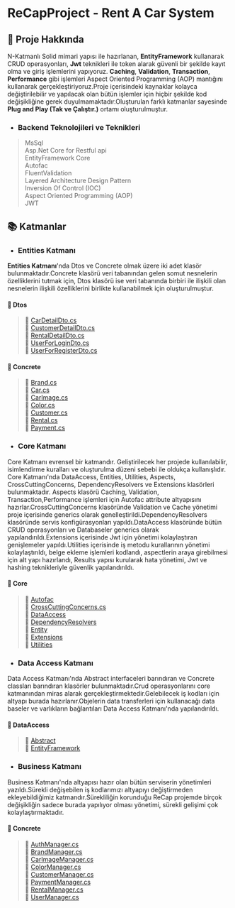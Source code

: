 # ReCapProject - Rent A Car System

## 	&#128204; Proje Hakkında

N-Katmanlı Solid mimari yapısı ile hazırlanan, **EntityFramework** kullanarak CRUD operasyonları, **Jwt** teknikleri ile token alarak güvenli bir şekilde kayıt olma ve giriş işlemlerini yapıyoruz. **Caching**, **Validation**, **Transaction**, **Performance** gibi işlemleri Aspect Oriented Programming (AOP) mantığını kullanarak gerçekleştiriyoruz.Proje içerisindeki kaynaklar kolayca değiştirilebilir ve yapılacak olan bütün işlemler için hiçbir şekilde kod değişikliğine gerek duyulmamaktadır.Oluşturulan farklı katmanlar sayesinde **Plug and Play (Tak ve Çalıştır.)** ortamı  oluşturulmuştur.

* ### Backend Teknolojileri ve Teknikleri

>MsSql</br>
Asp.Net Core for Restful api</br>
EntityFramework Core</br>
Autofac</br>
FluentValidation</br>
Layered Architecture Design Pattern</br> 
Inversion Of Control (IOC)</br>
Aspect Oriented Programming (AOP)</br>
JWT

## &#128218; Katmanlar

* ### Entities Katmanı

**Entities Katmanı**'nda Dtos ve Concrete olmak üzere iki adet klasör bulunmaktadır.Concrete klasörü veri tabanından gelen somut nesnelerin özelliklerini tutmak için, Dtos klasörü ise veri tabanında birbiri ile ilişkili olan nesnelerin ilişkili özelliklerini birlikte kullanabilmek için oluşturulmuştur.

#### &#128194; Dtos 

>  &#128196; [CarDetailDto.cs ](https://github.com/Serkanydn/ReCapProject/blob/master/Entities/DTOs/CarDetailDto.cs)</br>
&#128196; [CustomerDetailDto.cs ](https://github.com/Serkanydn/ReCapProject/blob/master/Entities/DTOs/CustomerDetailDto.cs)</br>
 &#128196; [RentalDetailDto.cs ](https://github.com/Serkanydn/ReCapProject/blob/master/Entities/DTOs/RentalDetailDto.cs)</br>
 &#128196; [UserForLoginDto.cs](https://github.com/Serkanydn/ReCapProject/blob/master/Entities/DTOs/UserForLoginDto.cs)</br>
 &#128196; [UserForRegisterDto.cs ](https://github.com/Serkanydn/ReCapProject/blob/master/Entities/DTOs/UserForRegisterDto.cs)</br>



#### &#128194; Concrete


> &#128196; [Brand.cs ](https://github.com/Serkanydn/ReCapProject/blob/master/Entities/Concrete/Brand.cs)</br>
 &#128196; [Car.cs ](https://github.com/Serkanydn/ReCapProject/blob/master/Entities/Concrete/Car.cs)</br>
 &#128196; [CarImage.cs ](https://github.com/Serkanydn/ReCapProject/blob/master/Entities/Concrete/CarImage.cs)</br>
 &#128196; [Color.cs](https://github.com/Serkanydn/ReCapProject/blob/master/Entities/Concrete/Color.cs)</br>
 &#128196; [Customer.cs ](https://github.com/Serkanydn/ReCapProject/blob/master/Entities/Concrete/Customer.cs)</br>
 &#128196; [Rental.cs ](https://github.com/Serkanydn/ReCapProject/blob/master/Entities/Concrete/Rental.cs)</br>
 &#128196; [Payment.cs ](https://github.com/Serkanydn/ReCapProject/blob/master/Entities/Concrete/Payment.cs)</br>



* ### Core Katmanı


Core Katmanı evrensel bir katmandır. Geliştirilecek her projede kullanılabilir, isimlendirme kuralları ve oluşturulma düzeni sebebi ile oldukça kullanışlıdır. Core Katmanı'nda DataAccess, Entities, Utilities, Aspects, CrossCuttingConcerns, DependencyResolvers ve Extensions klasörleri bulunmaktadır. Aspects klasörü Caching, Validation, Transaction,Performance işlemleri için Autofac attribute altyapısını hazırlar.CrossCuttingConcerns klasöründe Validation ve Cache yönetimi proje içerisinde generics olarak genelleştirildi.DependencyResolvers klasöründe servis konfigürasyonları yapıldı.DataAccess klasöründe bütün CRUD operasyonları ve Databaseler generics olarak yapılandırıldı.Extensions içerisinde Jwt için yönetimi kolaylaştıran genişlemeler yapıldı.Utilities içerisinde iş metodu kurallarının yönetimi kolaylaştırıldı, belge ekleme işlemleri kodlandı, aspectlerin araya girebilmesi için alt yapı hazırlandı, Results yapısı kurularak hata yönetimi, Jwt ve hashing teknikleriyle güvenlik yapılandırıldı.


#### &#128194; Core

>&#128196; [Autofac ](https://github.com/Serkanydn/ReCapProject/tree/master/Core/Aspect/Autofac)</br>
 &#128196; [CrossCuttingConcerns.cs ](https://github.com/Serkanydn/ReCapProject/tree/master/Core/CrossCuttingConcerns)</br>
 &#128196; [DataAccess](https://github.com/Serkanydn/ReCapProject/tree/master/Core/DataAccess)</br>
 &#128196; [DependencyResolvers](https://github.com/Serkanydn/ReCapProject/tree/master/Core/DependencyResolvers)</br>
 &#128196; [Entity](https://github.com/Serkanydn/ReCapProject/tree/master/Core/Entity)</br>
 &#128196; [Extensions](https://github.com/Serkanydn/ReCapProject/tree/master/Core/Extensions)</br>
 &#128196; [Utilities](https://github.com/Serkanydn/ReCapProject/tree/master/Core/Utilities)</br>


* ### Data Access Katmanı
Data Access Katmanı'nda Abstract interfaceleri barındıran ve Concrete classları barındıran klasörler bulunmaktadır.Crud operasyonlarını core katmanından miras alarak gerçekleştirmektedir.Gelebilecek iş kodları için altyapı burada hazırlanır.Objelerin data transferleri için kullanacağı data baseler ve varlıkların bağlantıları Data Access Katmanı'nda yapılandırıldı.

#### &#128194; DataAccess

>&#128196; [Abstract](https://github.com/Serkanydn/ReCapProject/tree/master/DataAccess/Abstract)</br>
 &#128196; [EntityFramework](https://github.com/Serkanydn/ReCapProject/tree/master/DataAccess/Concrete/EntityFramework)</br>

* ### Business Katmanı
Business Katmanı'nda altyapısı hazır olan bütün serviserin yönetimleri yazıldı.Sürekli değişebilen iş kodlarımızı altyapıyı değiştirmeden ekleyebildiğimiz katmandır.Sürekliliğin korunduğu ReCap projemde birçok değişikliğin sadece burada yapılıyor olması yönetimi, sürekli gelişimi çok kolaylaştırmaktadır.

#### &#128194; Concrete
> &#128196; [AuthManager.cs ](https://github.com/Serkanydn/ReCapProject/blob/master/Business/Concrete/AuthManager.cs)</br>
 &#128196; [BrandManager.cs ](https://github.com/Serkanydn/ReCapProject/blob/master/Business/Concrete/BrandManager.cs)</br>
&#128196; [CarImageManager.cs ](https://github.com/Serkanydn/ReCapProject/blob/master/Business/Concrete/CarImageManager.cs)</br>
 &#128196; [ColorManager.cs ](https://github.com/Serkanydn/ReCapProject/blob/master/Business/Concrete/ColorManager.cs)</br>
 &#128196; [CustomerManager.cs ](https://github.com/Serkanydn/ReCapProject/blob/master/Business/Concrete/CustomerManager.cs)</br>
 &#128196; [PaymentManager.cs ](https://github.com/Serkanydn/ReCapProject/blob/master/Business/Concrete/PaymentManager.cs)</br>
 &#128196; [RentalManager.cs ](https://github.com/Serkanydn/ReCapProject/blob/master/Business/Concrete/RentalManager.cs)</br>
 &#128196; [UserManager.cs ](https://github.com/Serkanydn/ReCapProject/blob/master/Business/Concrete/UserManager.cs)</br>




